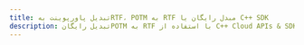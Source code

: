 ---title: تبدیل پاورپوینت بهRTF، POTM به RTF مبدل رایگان یا C++ SDKdescription: تبدیل رایگانPOTM به RTF با استفاده از C++ Cloud APIs & SDK. همچنین اسناد Microsoft PowerPoint را در Cloud ایجاد، ویرایش و رندر کنید.---